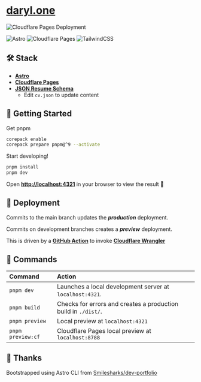 # [daryl.one](https://daryl.one)

![Cloudflare Pages Deployment](https://img.shields.io/github/actions/workflow/status/azureguard/daryl.one/pages-deployment.yaml?branch=main&logo=githubactions)

![Astro](https://img.shields.io/badge/Astro-BC52EE?logo=astro&logoColor=fff&style=flat)
![Cloudflare Pages](https://img.shields.io/badge/Cloudflare%20Pages-000000?logo=cloudflarepages)
![TailwindCSS](https://img.shields.io/badge/tailwindcss-0F172A?&logo=tailwindcss)

## 🛠️ Stack

- [**Astro**](https://astro.build/)
- [**Cloudflare Pages**](https://pages.cloudflare.com/)
- [**JSON Resume Schema**](https://jsonresume.org/schema/)
  - Edit `cv.json` to update content

## 📜 Getting Started

Get pnpm

```bash
corepack enable
corepack prepare pnpm@^9 --activate
```

Start developing!

```bash
pnpm install
pnpm dev
```

Open [**http://localhost:4321**](http://localhost:4321/) in your browser to view the result 🚀

## 🚀 Deployment

Commits to the main branch updates the **_production_** deployment.

Commits on development branches creates a **_preview_** deployment.

This is driven by a [**GitHub Action**](.github/workflows/pages-deployment.yaml) to invoke [**Cloudflare Wrangler**](https://github.com/cloudflare/wrangler-action)

## 🧞 Commands

| Command           | Action                                                         |
| :---------------- | :------------------------------------------------------------- |
| `pnpm dev`        | Launches a local development server at `localhost:4321`.       |
| `pnpm build`      | Checks for errors and creates a production build in `./dist/`. |
| `pnpm preview`    | Local preview at `localhost:4321`                              |
| `pnpm preview:cf` | Cloudflare Pages local preview at `localhost:8788`             |

## 📣 Thanks

Bootstrapped using Astro CLI from [Smilesharks/dev-portfolio](https://github.com/Smilesharks/dev-portfolio/tree/d8e66f5c994c24682bb88a541cfa7e74c0ee8ff6)

